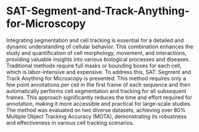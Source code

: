 # SAT-Segment-and-Track-Anything-for-Microscopy
Integrating segmentation and cell tracking is essential for a detailed and dynamic understanding of cellular behavior. This combination enhances the study and quantification of cell morphology, movement, and interactions, providing valuable insights into various biological processes and diseases. Traditional methods require full masks or bounding boxes for each cell, which is labor-intensive and expensive. To address this, SAT: Segment and Track Anything for Microscopy is presented. This method requires only a few point annotations per cell in the first frame of each sequence and then automatically performs cell segmentation and tracking for all subsequent frames. This approach significantly reduces the time and effort required for annotation, making it more accessible and practical for large-scale studies. The method was evaluated on two diverse datasets, achieving over 80\% Multiple Object Tracking Accuracy (MOTA), demonstrating its robustness and effectiveness in various cell tracking scenarios.
